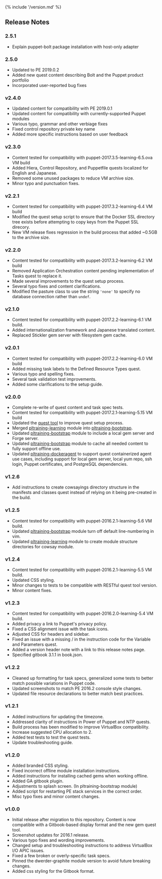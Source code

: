{% include '/version.md' %}

## Release Notes

### 2.5.1
  * Explain puppet-bolt package installation with host-only adapter

### 2.5.0
  * Updated to PE 2019.0.2
  * Added new quest content describing Bolt and the Puppet product portfolio
  * Incorporated user-reported bug fixes

### v2.4.0
  * Updated content for compatibility with PE 2019.0.1
  * Updated content for compatibility with currently-supported Puppet modules
  * Various typo, grammar and other verbiage fixes
  * Fixed control repository private key name
  * Added more specific instructions based on user feedback

### v2.3.0
  * Content tested for compatibility with puppet-2017.3.5-learning-6.5.ova VM build
  * Added Hiera, Control Repository, and Puppetfile quests localized for English and Japanese.
  * Removed some unused packages to reduce VM archive size.
  * Minor typo and punctuation fixes.

### v2.2.1
  * Content tested for compatibility with puppet-2017.3.2-learning-6.4 VM build
  * Modified the quest setup script to ensure that the Docker SSL directory
    tree exists before attempting to copy keys from the Puppet SSL direcory.
  * New VM release fixes regression in the build process that added ~0.5GB to
    the archive size.

### v2.2.0
  * Content tested for compatibility with puppet-2017.3.2-learning-6.2 VM build
  * Removed Application Orchestration content pending implementation of Tasks
    quest to replace it.
  * Made several improvements to the quest setup process.
  * Several typo fixes and content clarifications.
  * Modified the pasture class to use the string `'none'` to specify no database
    connection rather than `undef`.

### v2.1.0
  * Content tested for compatibility with puppet-2017.2.2-learning-6.1 VM build.
  * Added internationalization framework and Japanese translated content.
  * Replaced Stickler gem server with filesystem gem cache.

### v2.0.1
  * Content tested for compatibility with puppet-2017.2.2-learning-6.0 VM build
  * Added missing task labels to the Defined Resource Types quest.
  * Various typo and spelling fixes.
  * Several task validation test improvements.
  * Added some clarifications to the setup guide.

### v2.0.0
  * Complete re-write of quest content and task spec tests.
  * Content tested for compatibility with puppet-2017.2.1-learning-5.15 VM build
  * Updated the [quest tool](https://github.com/puppetlabs/quest) to improve quest setup process.
  * Merged [pltraining-learning](https://github.com/puppetlabs/pltraining-learning) module into [pltraining-bootstrap](https://github.com/puppetlabs/pltraining-bootstrap).
  * Updated [pltraining-bootstrap](https://github.com/puppetlabs/pltraining-bootstrap) module to include a local gem server and Forge server.
  * Updated [pltraining-bootstrap](https://github.com/puppetlabs/pltraining-bootstrap) module to cache all needed content to fully support offline use.
  * Updated [pltraining-dockeragent](https://github.com/puppetlabs/pltraining-dockeragent) to support quest containerized agent use cases, including support for local gem server, local yum repo, ssh login, Puppet certificates, and PostgreSQL dependencies.

### v1.2.6
  * Add instructions to create cowsayings directory structure in the manifests
    and classes quest instead of relying on it being pre-created in the build.

### v1.2.5
  * Content tested for compatibility with puppet-2016.2.1-learning-5.6 VM build.
  * Updated [pltraining-bootstrap](https://github.com/puppetlabs/pltraining-bootstrap) module turn off default line-numbering in vim.
  * Updated [pltraining-learning](https://github.com/puppetlabs/pltraining-learning) module to create module structure directories for cowsay module.

### v1.2.4
  * Content tested for compatibility with puppet-2016.2.1-learning-5.5 VM build.
  * Updated CSS styling.
  * Minor changes to tests to be compatible with RESTful quest tool version. 
  * Minor content fixes.

### v1.2.3
  * Content tested for compatibility with puppet-2016.2.0-learning-5.4 VM build.
  * Added privacy a link to Puppet's privacy policy.
  * Fixed a CSS alignment issue with the task icons.
  * Adjusted CSS for headers and sidebar.
  * Fixed an issue with a missing / in the instruction code for the Variable and Parameters quest.
  * Added a version header note with a link to this release notes page.
  * Specified gitbook 3.1.1 in book.json.

### v1.2.2
  * Cleaned up formatting for task specs, generalized some tests to better match possible variations in Puppet code.
  * Updated screenshots to match PE 2016.2 console style changes.
  * Updated file resource declarations to better match best practices.

### v1.2.1
  * Added instructions for updating the timezone.
  * Addressed clarity of instructions in Power of Puppet and NTP quests.
  * Build process has been modified to improve VirtualBox compatibility.
  * Increase suggested CPU allocation to 2.
  * Added test tests to test the quest tests.
  * Update troubleshooting guide.

### v1.2.0
  * Added branded CSS styling.
  * Fixed incorrect offline module installation instructions.
  * Added instructions for installing cached gems when working offline.
  * Added GA gitbook plugin.
  * Adjustments to splash screen. (In pltraining-bootstrap module)
  * Added script for restarting PE stack services in the correct order.
  * Misc typo fixes and minor content changes.

### v1.0.0
  * Initial release after migration to this repository. Content is now compatible with a Gitbook-based display format and the new gem quest tool.
  * Screenshot updates for 2016.1 release.
  * Various typo fixes and wording improvements.
  * Changed setup and troubleshooting instructions to address VirtualBox I/O APIC issues.
  * Fixed a few broken or overly-specific task specs.
  * Pinned the dwerder-graphite module version to avoid future breaking changes.
  * Added css styling for the Gitbook format.
